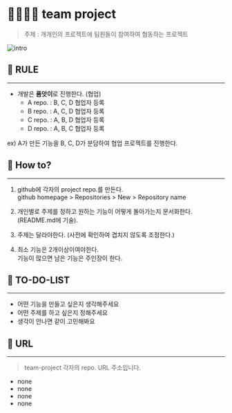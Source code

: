 # 👨‍👩‍👧‍👧 team project

> 주제 : 개개인의 프로젝트에 팀원들이 참여하여 협동하는 프로젝트

![intro](https://user-images.githubusercontent.com/86590036/125180839-d20cce80-e239-11eb-8347-698c489f28d4.jpg)

## 📌 RULE

---

- 개발은 **품앗이**로 진행한다. (협업)
  - A repo. : B, C, D 협업자 등록
  - B repo. : A, C, D 협업자 등록
  - C repo. : A, B, D 협업자 등록
  - D repo. : A, B, C 협업자 등록

ex) A가 만든 기능을 B, C, D가 분담하여 협업 프로젝트를 진행한다.

## 📌 How to?

---

1. github에 각자의 project repo.를 만든다. <br>
   github homepage > Repositories > New > Repository name

2. 개인별로 주제를 정하고 원하는 기능이 어떻게 돌아가는지 문서화한다.
   (README.md에 기술).

3. 주제는 달라야한다. (사전에 확인하여 겹치지 않도록 조정한다.)
4. 최소 기능은 2개이상이여야한다. <br>
   기능이 많으면 남은 기능은 주인장이 한다.

## 📌 TO-DO-LIST

---

- 어떤 기능을 만들고 싶은지 생각해주세요
- 어떤 주제를 하고 싶은지 정해주세요
- 생각이 안나면 같이 고민해봐요

## 📌 URL

---

> team-project 각자의 repo. URL 주소입니다.

- none
- none
- none
- none
